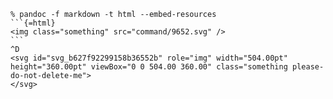 ````
% pandoc -f markdown -t html --embed-resources
```{=html}
<img class="something" src="command/9652.svg" />
```
^D
<svg id="svg_b627f92299158b36552b" role="img" width="504.00pt" height="360.00pt" viewBox="0 0 504.00 360.00" class="something please-do-not-delete-me">
</svg>
````
